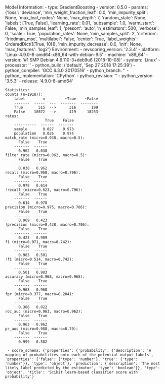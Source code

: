 Model Information:
	 - type: GradientBoosting
	 - version: 0.5.0
	 - params: {'loss': 'deviance', 'min_weight_fraction_leaf': 0.0, 'min_impurity_split': None, 'max_leaf_nodes': None, 'max_depth': 7, 'random_state': None, 'labels': [True, False], 'learning_rate': 0.01, 'subsample': 1.0, 'warm_start': False, 'min_samples_leaf': 1, 'presort': 'auto', 'n_estimators': 500, 'verbose': 0, 'scale': True, 'population_rates': None, 'min_samples_split': 2, 'criterion': 'friedman_mse', 'multilabel': False, 'center': True, 'label_weights': OrderedDict([(True, 10)]), 'min_impurity_decrease': 0.0, 'init': None, 'max_features': 'log2'}
	Environment:
	 - revscoring_version: '2.3.4'
	 - platform: 'Linux-4.9.0-8-amd64-x86_64-with-debian-9.5'
	 - machine: 'x86_64'
	 - version: '#1 SMP Debian 4.9.110-3+deb9u6 (2018-10-08)'
	 - system: 'Linux'
	 - processor: ''
	 - python_build: ('default', 'Sep 27 2018 17:25:39')
	 - python_compiler: 'GCC 6.3.0 20170516'
	 - python_branch: ''
	 - python_implementation: 'CPython'
	 - python_revision: ''
	 - python_version: '3.5.3'
	 - release: '4.9.0-8-amd64'
	
	Statistics:
	counts (n=19187):
		label        n         ~True    ~False
		-------  -----  ---  -------  --------
		True       515  -->      316       199
		False    18672  -->      419     18253
	rates:
		              True    False
		----------  ------  -------
		sample       0.027    0.973
		population   0.026    0.974
	match_rate (micro=0.938, macro=0.5):
		  False    True
		-------  ------
		  0.962   0.038
	filter_rate (micro=0.062, macro=0.5):
		  False    True
		-------  ------
		  0.038   0.962
	recall (micro=0.968, macro=0.796):
		  False    True
		-------  ------
		  0.978   0.614
	!recall (micro=0.623, macro=0.796):
		  False    True
		-------  ------
		  0.614   0.978
	precision (micro=0.975, macro=0.706):
		  False    True
		-------  ------
		  0.989   0.423
	!precision (micro=0.438, macro=0.706):
		  False    True
		-------  ------
		  0.423   0.989
	f1 (micro=0.971, macro=0.742):
		  False    True
		-------  ------
		  0.983   0.501
	!f1 (micro=0.514, macro=0.742):
		  False    True
		-------  ------
		  0.501   0.983
	accuracy (micro=0.968, macro=0.968):
		  False    True
		-------  ------
		  0.968   0.968
	fpr (micro=0.377, macro=0.204):
		  False    True
		-------  ------
		  0.386   0.022
	roc_auc (micro=0.963, macro=0.962):
		  False    True
		-------  ------
		  0.963   0.962
	pr_auc (micro=0.988, macro=0.79):
		  False    True
		-------  ------
		  0.999   0.582
	
	 - score_schema: {'properties': {'probability': {'description': 'A mapping of probabilities onto each of the potential output labels', 'properties': {'false': {'type': 'number'}, 'true': {'type': 'number'}}, 'type': 'object'}, 'prediction': {'description': 'The most likely label predicted by the estimator', 'type': 'boolean'}}, 'type': 'object', 'title': 'Scikit learn-based classifier score with probability'}

